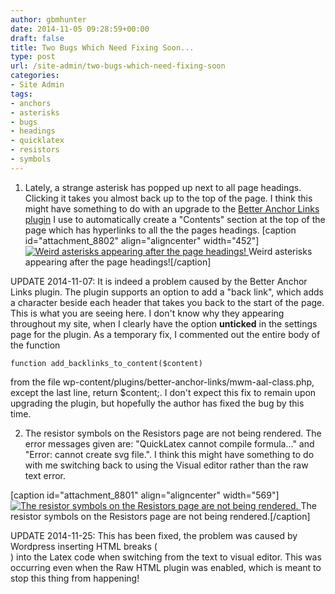 ```yaml
---
author: gbmhunter
date: 2014-11-05 09:28:59+00:00
draft: false
title: Two Bugs Which Need Fixing Soon...
type: post
url: /site-admin/two-bugs-which-need-fixing-soon
categories:
- Site Admin
tags:
- anchors
- asterisks
- bugs
- headings
- quicklatex
- resistors
- symbols
---
```



  1. Lately, a strange asterisk has popped up next to all page headings. Clicking it takes you almost back up to the top of the page. I think this might have something to do with an upgrade to the [Better Anchor Links plugin](https://wordpress.org/plugins/better-anchor-links/) I use to automatically create a "Contents" section at the top of the page which has hyperlinks to all the the pages headings.
[caption id="attachment_8802" align="aligncenter" width="452"][![Weird asterisks appearing after the page headings!](/images/2014/11/bug-asterisk-appearing-after-page-headings.png)
](/images/2014/11/bug-asterisk-appearing-after-page-headings.png) Weird asterisks appearing after the page headings![/caption]


UPDATE 2014-11-07: It is indeed a problem caused by the Better Anchor Links plugin. The plugin supports an option to add a "back link", which adds a character beside each header that takes you back to the start of the page. This is what you are seeing here. I don't know why they appearing throughout my site, when I clearly have the option **unticked** in the settings page for the plugin. As a temporary fix, I commented out the entire body of the function 



    
    function add_backlinks_to_content($content)




from the file wp-content/plugins/better-anchor-links/mwm-aal-class.php, except the last line, return $content;. I don't expect this fix to remain upon upgrading the plugin, but hopefully the author has fixed the bug by this time.



  2. The resistor symbols on the Resistors page are not being rendered. The error messages given are: "QuickLatex cannot compile formula..." and "Error: cannot create svg file.". I think this might have something to do with me switching back to using the Visual editor rather than the raw text error.  

[caption id="attachment_8801" align="aligncenter" width="569"][![The resistor symbols on the Resistors page are not being rendered.](/images/2014/11/bug-quick-latex-not-rendering-resistor-symbols.png)
](/images/2014/11/bug-quick-latex-not-rendering-resistor-symbols.png) The resistor symbols on the Resistors page are not being rendered.[/caption]


UPDATE 2014-11-25: This has been fixed, the problem was caused by Wordpress inserting HTML breaks (<br>) into the Latex code when switching from the text to visual editor. This was occurring even when the Raw HTML plugin was enabled, which is meant to stop this thing from happening!





